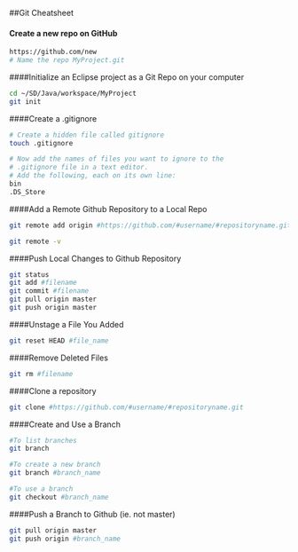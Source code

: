 ##Git Cheatsheet

#### Create a new repo on GitHub
```bash
https://github.com/new
# Name the repo MyProject.git
```

####Initialize an Eclipse project as a Git Repo on your computer
```bash
cd ~/SD/Java/workspace/MyProject
git init
```

####Create a .gitignore
```bash
# Create a hidden file called gitignore
touch .gitignore

# Now add the names of files you want to ignore to the 
# .gitignore file in a text editor.
# Add the following, each on its own line:
bin
.DS_Store
```

####Add a Remote Github Repository to a Local Repo
```bash
git remote add origin #https://github.com/#username/#repositoryname.git

git remote -v
```

####Push Local Changes to Github Repository
```bash
git status
git add #filename
git commit #filename
git pull origin master
git push origin master
```

####Unstage a File You Added
```bash
git reset HEAD #file_name
```

####Remove Deleted Files
```bash
git rm #filename
```

####Clone a repository
```bash
git clone #https://github.com/#username/#repositoryname.git
```

####Create and Use a Branch
```bash
#To list branches
git branch

#To create a new branch
git branch #branch_name

#To use a branch
git checkout #branch_name
```

####Push a Branch to Github (ie. not master)
```bash
git pull origin master
git push origin #branch_name
```
